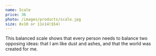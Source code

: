 ```yaml
---
name: Scale
price: 36
photo: /images/products/scale.jpg
size: 8x10 or 11x14($54)
---
```


This balanced scale shows that every person needs to balance two opposing ideas: that I am like dust and ashes, and that the world was created for me.